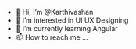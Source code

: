 - 👋 Hi, I’m @Karthivashan
- 👀 I’m interested in UI UX Designing
- 🌱 I’m currently learning Angular 
- 📫 How to reach me ...

<!---
Karthivashan/Karthivashan is a ✨ special ✨ repository because its `README.md` (this file) appears on your GitHub profile.
You can click the Preview link to take a look at your changes.
--->
